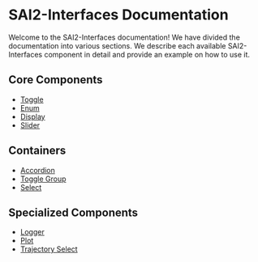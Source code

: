 SAI2-Interfaces Documentation
=============================

Welcome to the SAI2-Interfaces documentation! We have divided the documentation
into various sections. We describe each available SAI2-Interfaces component
in detail and provide an example on how to use it.

## Core Components
* [Toggle](./01-toggle/01-toggle.md)
* [Enum](./02-enum/02-enum.md)
* [Display](./03-display/03-display.md)
* [Slider](./04-slider/04-slider.md)

## Containers 
* [Accordion](./05-accordion/05-accordion.md) 
* [Toggle Group](./06-toggle-group/06-toggle-group.md)
* [Select](./07-select/07-select.md)

## Specialized Components
* [Logger](./08-logger/08-logger.md)
* [Plot](./09-plot/09-plot.md)
* [Trajectory Select](./10-trajectory-select/10-trajectory-select.md)
